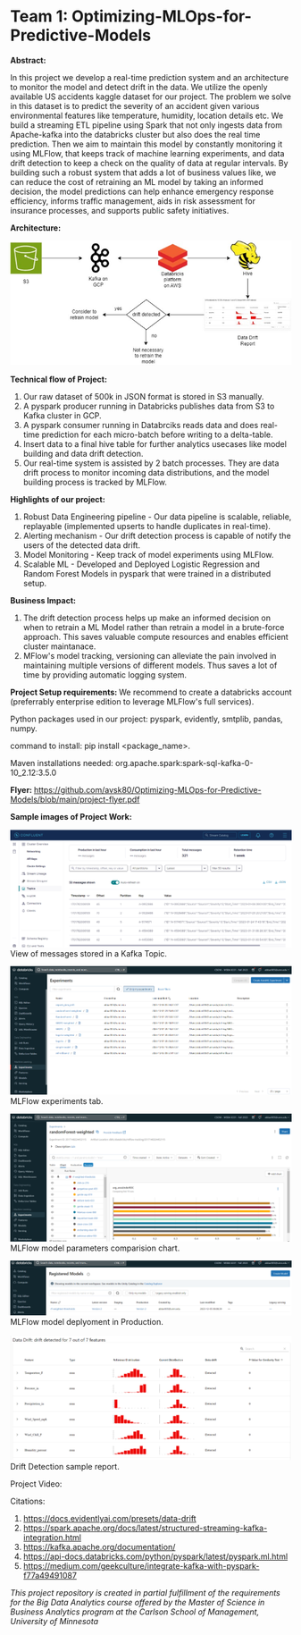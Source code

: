 # Team 1: Optimizing-MLOps-for-Predictive-Models

<b>Abstract:</b>

In this project we develop a real-time prediction system and an architecture to monitor the model and detect drift in the data. We utilize the openly available US accidents kaggle dataset for our project. The problem we solve in this dataset is to predict the severity of an accident given various environmental features like temperature, humidity, location details etc. We build a streaming ETL pipeline using Spark that not only ingests data from Apache-kafka into the databricks cluster but also does the real time prediction. Then we aim to maintain this model by constantly monitoring it using MLFlow, that keeps track of machine learning experiments, and data drift detection to keep a check on the quality of data at regular intervals. By building such a robust system that adds a lot of business values like, we can reduce the cost of retraining an ML model by taking an informed decision, the model predictions can help enhance emergency response efficiency, informs traffic management, aids in risk assessment for insurance processes, and supports public safety initiatives.

<b> Architecture: </b>

![alt text](https://github.com/avsk80/Optimizing-MLOps-for-Predictive-Models/blob/main/msba-project-arch.jpg)

<b> Technical flow of Project: </b>

1) Our raw dataset of 500k in JSON format is stored in S3 manually.
2) A pyspark producer running in Databricks publishes data from S3 to Kafka cluster in GCP.
3) A pyspark consumer running in Databrciks reads data and does real-time prediction for each micro-batch before writing to a delta-table.
4) Insert data to a final hive table for further analytics usecases like model building and data drift detection.
5) Our real-time system is assisted by 2 batch processes. They are data drift process to monitor incoming data distributions, and the model building process is tracked by MLFlow.

<b> Highlights of our project: </b>

1) Robust Data Engineering pipeline - Our data pipeline is scalable, reliable, replayable (implemented upserts to handle duplicates in real-time).
2) Alerting mechanism - Our drift detection process is capable of notify the users of the detected data drift.
3) Model Monitoring - Keep track of model experiments using MLFlow.
4) Scalable ML - Developed and Deployed Logistic Regression and Random Forest Models in pyspark that were trained in a distributed setup.

<b> Business Impact: </b>

1) The drift detection process helps up make an informed decision on when to retrain a ML Model rather than retrain a model in a brute-force approach. This saves valuable compute resources and enables efficient cluster maintanace.
2) MFlow's model tracking, versioning can alleviate the pain involved in maintaining multiple versions of different models. Thus saves a lot of time by providing automatic logging system.

<b> Project Setup requirements: </b>
We recommend to create a databricks account (preferrably enterprise edition to leverage MLFlow's full services).

Python packages used in our project: pyspark, evidently, smtplib, pandas, numpy.

command to install: pip install <package_name>.

Maven installations needed: org.apache.spark:spark-sql-kafka-0-10_2.12:3.5.0

<b> Flyer: </b>
https://github.com/avsk80/Optimizing-MLOps-for-Predictive-Models/blob/main/project-flyer.pdf

<b> Sample images of Project Work: </b>

![alt text](https://github.com/avsk80/Optimizing-MLOps-for-Predictive-Models/blob/main/kafka-sample.png)
View of messages stored in a Kafka Topic.


![alt text](https://github.com/avsk80/Optimizing-MLOps-for-Predictive-Models/blob/main/mlflow-exp-sample.png)
MLFlow experiments tab.


![alt text](https://github.com/avsk80/Optimizing-MLOps-for-Predictive-Models/blob/main/mlflow-model-params-chart.png)
MLFlow model parameters comparision chart.


![alt text](https://github.com/avsk80/Optimizing-MLOps-for-Predictive-Models/blob/main/mlflow-model-deployment.png)
MLFlow model deplyoment in Production.


![alt text](https://github.com/avsk80/Optimizing-MLOps-for-Predictive-Models/blob/main/drift-detection-sample.png)
Drift Detection sample report.


Project Video:


Citations:
1) https://docs.evidentlyai.com/presets/data-drift
2) https://spark.apache.org/docs/latest/structured-streaming-kafka-integration.html
3) https://kafka.apache.org/documentation/
4) https://api-docs.databricks.com/python/pyspark/latest/pyspark.ml.html
5) https://medium.com/geekculture/integrate-kafka-with-pyspark-f77a49491087

<i> This project repository is created in partial fulfillment of the requirements for the Big Data Analytics course offered by the Master of Science in Business Analytics program at the Carlson School of Management, University of Minnesota </i>
